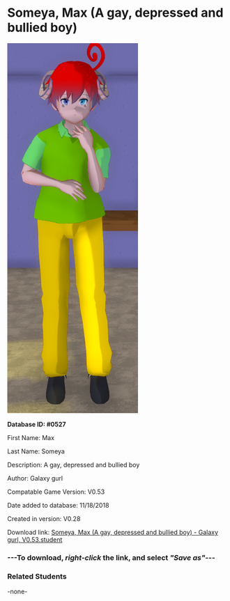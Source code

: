 # Someya, Max (A gay, depressed and bullied boy)

<img src="../../Files/Images/Someya, Max (A gay, depressed and bullied boy).png" title="Someya, Max (A gay, depressed and bullied boy) - Galaxy gurl, V0.53">

**Database ID: #0527**

First Name: Max

Last Name: Someya

Description: A gay, depressed and bullied boy

Author: Galaxy gurl

Compatable Game Version: V0.53

Date added to database: 11/18/2018

Created in version: V0.28

Download link: <a href="https://raw.githubusercontent.com/Arbiter1223/Daigaku-Gurashi-Custom-Students/master/Files/Student%20Files/Someya%2C%20Max%20(A%20gay%2C%20depressed%20and%20bullied%20boy)%20-%20Galaxy%20gurl%2C%20V0.53.student">Someya, Max (A gay, depressed and bullied boy) - Galaxy gurl, V0.53.student</a>

### ---**To download, _right-click_ the link, and select _"Save as"_**---

### Related Students

-none-
